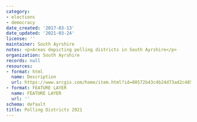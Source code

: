 ```yaml
---
category:
- elections
- democracy
date_created: '2017-03-13'
date_updated: '2021-03-24'
license: ''
maintainer: South Ayrshire
notes: <p>Areas depicting polling districts in South Ayrshire</p>
organization: South Ayrshire
records: null
resources:
- format: html
  name: Description
  url: https://www.arcgis.com/home/item.html?id=80572b43c4b24d73ad2c4851aaeb9151
- format: FEATURE LAYER
  name: FEATURE LAYER
  url: ''
schema: default
title: Polling Districts 2021
---
```

